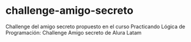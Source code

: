 # challenge-amigo-secreto
Challenge del amigo secreto propuesto en el curso Practicando Lógica de Programación: Challenge Amigo secreto de Alura Latam
